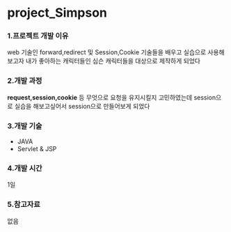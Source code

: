 # project_Simpson
### 1.프로젝트 개발 이유

web 기술인 forward,redirect 및 Session,Cookie 기술들을 배우고 실습으로 사용해보고자 내가 좋아하는 캐릭터들인 심슨 캐릭터들을 대상으로 제작하게 되었다


### 2.개발 과정
**request,session,cookie** 등 무엇으로 요청을 유지시킬지 고민하였는데 session으로 실습을 해보고싶어서 session으로 만들어보게 되었다

### 3.개발 기술
* JAVA
* Servlet & JSP  

### 4.개발 시간
1일

### 5.참고자료

없음
